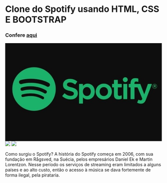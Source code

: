 <h1 align="left">Clone do Spotify usando HTML, CSS E BOOTSTRAP</h1>
   
<h3 align="left">Confere <a href="https://devrailan.github.io/DevRailan-clone.Spotify.github.io/">aqui</a></h3>   
<img align="center" src="https://raw.githubusercontent.com/DevRailan/DevRailan-clone.Spotify.github.io/main/imagens/spotify-logo-600x338.webp">
<div inline:block>
    <img src="https://img.shields.io/badge/html5-%23E34F26.svg?style=for-the-badge&logo=html5&logoColor=white" />
    <img src="https://img.shields.io/badge/css3-%231572B6.svg?style=for-the-badge&logo=css3&logoColor=white" />
</div>

<p align="left">Como surgiu o Spotify?
 A história do Spotify começa em 2006,
 com sua fundação em Rågsved, na Suécia,
 pelos empresários Daniel Ek e Martin Lorentzon.
 Nesse período os serviços de streaming eram limitados
 a alguns países e ao alto custo, então o acesso à música
 se dava fortemente de forma ilegal, pela pirataria.</p>
